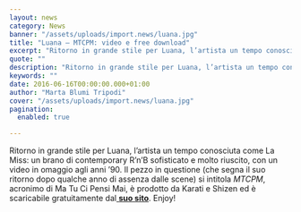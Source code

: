 ```yaml
---
layout: news
category: News
banner: "/assets/uploads/import.news/luana.jpg"
title: "Luana – MTCPM: video e free download"
excerpt: "Ritorno in grande stile per Luana, l’artista un tempo conosciuta come La Miss: un brano di contemporary R’n’B sofisticato e molto riuscito, con un video in omaggio agli anni ’90. Il pezzo in questione (che segna il suo ritorno dopo qualche anno di assenza dalle scene) si intitola MTCPM, acronimo di Ma Tu Ci Pensi [&hellip"
quote: ""
description: "Ritorno in grande stile per Luana, l’artista un tempo conosciuta come La Miss: un brano di contemporary R’n’B sofisticato e molto riuscito, con un video in omaggio agli anni ’90. Il pezzo in questione (che segna il suo ritorno dopo qualche anno di assenza dalle scene) si intitola MTCPM, acronimo di Ma Tu Ci Pensi [&hellip"
keywords: ""
date: 2016-06-16T00:00:00.000+01:00
author: "Marta Blumi Tripodi"
cover: "/assets/uploads/import.news/luana.jpg"
pagination:
  enabled: true

---
```


Ritorno in grande stile per Luana, l’artista un tempo conosciuta come La Miss: un brano di contemporary R’n’B sofisticato e molto riuscito, con un video in omaggio agli anni ’90\. Il pezzo in questione (che segna il suo ritorno dopo qualche anno di assenza dalle scene) si intitola _MTCPM_, acronimo di Ma Tu Ci Pensi Mai, è prodotto da Karati e Shizen ed è scaricabile gratuitamente dal[ **suo sito**](http://www.luanacorino.it). Enjoy!
